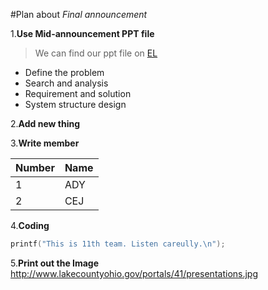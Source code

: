 #Plan about *Final announcement*

1.**Use Mid-announcement PPT file**
>We can find our ppt file on [EL](http://el.koreatech.ac.kr)
+ Define the problem
+ Search and analysis
+ Requirement and solution
+ System structure design

2.**Add new thing**

3.**Write member**

Number | Name
-------|------
1|ADY
2|CEJ

4.**Coding**
```C++
printf("This is 11th team. Listen careully.\n");
```

5.**Print out the Image**
<http://www.lakecountyohio.gov/portals/41/presentations.jpg>
